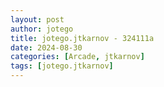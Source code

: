```yaml
---
layout: post
author: jotego
title: jotego.jtkarnov - 324111a
date: 2024-08-30
categories: [Arcade, jtkarnov]
tags: [jotego.jtkarnov]
---
```


